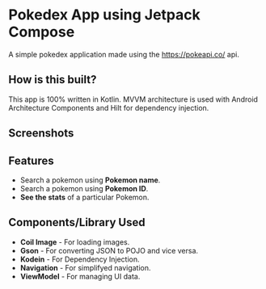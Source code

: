 # Pokedex App using Jetpack Compose
A simple pokedex application made using the https://pokeapi.co/ api.

## How is this built?
This app is 100% written in Kotlin. MVVM architecture is used with Android Architecture Components and Hilt for dependency injection.

## Screenshots

## Features
* Search a pokemon using **Pokemon name**.
* Search a pokemon using **Pokemon ID**.
* **See the stats** of a particular Pokemon.

## Components/Library Used
* **Coil Image** - For loading images.
* **Gson** - For converting JSON to POJO and vice versa.
* **Kodein** - For Dependency Injection.
* **Navigation** - For simplifyed navigation.
* **ViewModel** - For managing UI data.

